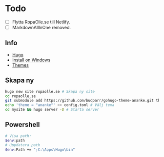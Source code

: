 # Todo

- [ ] Flytta RopaOlle.se till Netlify.
- [ ] MarkdownAllInOne removed.

## Info

- [Hugo](https://gohugo.io)
- [Install on Windows](https://gohugo.io/getting-started/installing/#windows)
- [Themes](https://themes.gohugo.io/)

## Skapa ny

```bash
hugo new site ropaolle.se # Skapa ny site
cd ropaolle.se
git submodule add https://github.com/budparr/gohugo-theme-ananke.git themes/ananke # Ladda ner tema
echo 'theme = "ananke"' >> config.toml # Välj tema
cd mysite && hugo server -D # Starta server
```

## Powershell

```bash
# Visa path:
$env:path
# Uppdatera path
$env:Path += ";C:\Apps\Hugo\bin"
```
